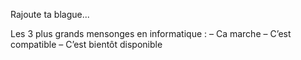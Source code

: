 Rajoute ta blague...

Les 3 plus grands mensonges en informatique :
– Ca marche
– C’est compatible
– C’est bientôt disponible
